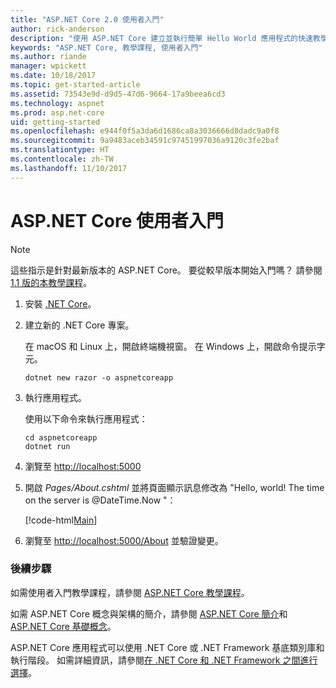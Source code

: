 ```yaml
---
title: "ASP.NET Core 2.0 使用者入門"
author: rick-anderson
description: "使用 ASP.NET Core 建立並執行簡單 Hello World 應用程式的快速教學課程。"
keywords: "ASP.NET Core, 教學課程, 使用者入門"
ms.author: riande
manager: wpickett
ms.date: 10/18/2017
ms.topic: get-started-article
ms.assetid: 73543e9d-d9d5-47d6-9664-17a9beea6cd3
ms.technology: aspnet
ms.prod: asp.net-core
uid: getting-started
ms.openlocfilehash: e944f0f5a3da6d1686ca8a3036666d8dadc9a0f8
ms.sourcegitcommit: 9a9483aceb34591c97451997036a9120c3fe2baf
ms.translationtype: HT
ms.contentlocale: zh-TW
ms.lasthandoff: 11/10/2017
---
```

# <a name="get-started-with-aspnet-core"></a>ASP.NET Core 使用者入門

> [!NOTE]
> 這些指示是針對最新版本的 ASP.NET Core。 要從較早版本開始入門嗎？ 請參閱 [1.1 版的本教學課程](xref:getting-started-1.1)。

1. 安裝 [.NET Core](https://www.microsoft.com/net/core/)。

2. 建立新的 .NET Core 專案。

   在 macOS 和 Linux 上，開啟終端機視窗。 在 Windows 上，開啟命令提示字元。

    ```terminal
    dotnet new razor -o aspnetcoreapp
    ```
    
4. 執行應用程式。

    使用以下命令來執行應用程式：

    ```terminal
    cd aspnetcoreapp
    dotnet run
    ```

5. 瀏覽至 [http://localhost:5000](http://localhost:5000)

6. 開啟 *Pages/About.cshtml* 並將頁面顯示訊息修改為 "Hello, world! The time on the server is @DateTime.Now "：

    [!code-html[Main](getting-started/sample/getting-started/about.cshtml?highlight=9&range=1-9)]

7. 瀏覽至 [http://localhost:5000/About](http://localhost:5000/About) 並驗證變更。

### <a name="next-steps"></a>後續步驟

如需使用者入門教學課程，請參閱 [ASP.NET Core 教學課程](tutorials/index.md)。

如需 ASP.NET Core 概念與架構的簡介，請參閱 [ASP.NET Core 簡介](index.md)和 [ASP.NET Core 基礎概念](fundamentals/index.md)。

ASP.NET Core 應用程式可以使用 .NET Core 或 .NET Framework 基底類別庫和執行階段。 如需詳細資訊，請參閱[在 .NET Core 和 .NET Framework 之間進行選擇](https://docs.microsoft.com/dotnet/articles/standard/choosing-core-framework-server)。

